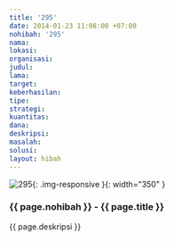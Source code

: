 ```yaml
---
title: '295'
date: 2014-01-23 11:08:00 +07:00
nohibah: '295'
nama:
lokasi:
organisasi:
judul:
lama:
target:
keberhasilan:
tipe:
strategi:
kuantitas:
dana:
deskripsi:
masalah:
solusi:
layout: hibah
---
```


![295](/static/img/hibahcms/295.png){: .img-responsive }{: width="350" }

### {{ page.nohibah }} - {{ page.title }}

{{ page.deskripsi }}
